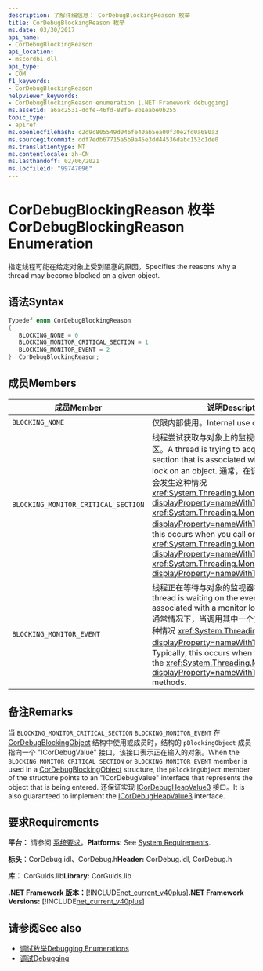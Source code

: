 ```yaml
---
description: 了解详细信息： CorDebugBlockingReason 枚举
title: CorDebugBlockingReason 枚举
ms.date: 03/30/2017
api_name:
- CorDebugBlockingReason
api_location:
- mscordbi.dll
api_type:
- COM
f1_keywords:
- CorDebugBlockingReason
helpviewer_keywords:
- CorDebugBlockingReason enumeration [.NET Framework debugging]
ms.assetid: a6ac2531-ddfe-46fd-88fe-8b1eabe0b255
topic_type:
- apiref
ms.openlocfilehash: c2d9c805549d046fe40ab5ea00f30e2fd0a680a3
ms.sourcegitcommit: ddf7edb67715a5b9a45e3dd44536dabc153c1de0
ms.translationtype: MT
ms.contentlocale: zh-CN
ms.lasthandoff: 02/06/2021
ms.locfileid: "99747096"
---
```

# <a name="cordebugblockingreason-enumeration"></a><span data-ttu-id="d370d-103">CorDebugBlockingReason 枚举</span><span class="sxs-lookup"><span data-stu-id="d370d-103">CorDebugBlockingReason Enumeration</span></span>

<span data-ttu-id="d370d-104">指定线程可能在给定对象上受到阻塞的原因。</span><span class="sxs-lookup"><span data-stu-id="d370d-104">Specifies the reasons why a thread may become blocked on a given object.</span></span>  
  
## <a name="syntax"></a><span data-ttu-id="d370d-105">语法</span><span class="sxs-lookup"><span data-stu-id="d370d-105">Syntax</span></span>  
  
```cpp  
Typedef enum CorDebugBlockingReason  
{  
   BLOCKING_NONE = 0  
   BLOCKING_MONITOR_CRITICAL_SECTION = 1  
   BLOCKING_MONITOR_EVENT = 2  
}  CorDebugBlockingReason;  
```  
  
## <a name="members"></a><span data-ttu-id="d370d-106">成员</span><span class="sxs-lookup"><span data-stu-id="d370d-106">Members</span></span>  
  
|<span data-ttu-id="d370d-107">成员</span><span class="sxs-lookup"><span data-stu-id="d370d-107">Member</span></span>|<span data-ttu-id="d370d-108">说明</span><span class="sxs-lookup"><span data-stu-id="d370d-108">Description</span></span>|  
|------------|-----------------|  
|`BLOCKING_NONE`|<span data-ttu-id="d370d-109">仅限内部使用。</span><span class="sxs-lookup"><span data-stu-id="d370d-109">Internal use only.</span></span>|  
|`BLOCKING_MONITOR_CRITICAL_SECTION`|<span data-ttu-id="d370d-110">线程尝试获取与对象上的监视器锁关联的临界区。</span><span class="sxs-lookup"><span data-stu-id="d370d-110">A thread is trying to acquire the critical section that is associated with the monitor lock on an object.</span></span> <span data-ttu-id="d370d-111">通常，在调用或方法之一时，会发生这种情况 <xref:System.Threading.Monitor.Enter%2A?displayProperty=nameWithType> <xref:System.Threading.Monitor.TryEnter%2A?displayProperty=nameWithType> 。</span><span class="sxs-lookup"><span data-stu-id="d370d-111">Typically, this occurs when you call one of the <xref:System.Threading.Monitor.Enter%2A?displayProperty=nameWithType> or <xref:System.Threading.Monitor.TryEnter%2A?displayProperty=nameWithType> methods.</span></span>|  
|`BLOCKING_MONITOR_EVENT`|<span data-ttu-id="d370d-112">线程正在等待与对象的监视器锁关联的事件。</span><span class="sxs-lookup"><span data-stu-id="d370d-112">A thread is waiting on the event that is associated with a monitor lock for an object.</span></span> <span data-ttu-id="d370d-113">通常情况下，当调用其中一个方法时，会发生这种情况 <xref:System.Threading.Monitor?displayProperty=nameWithType> `Wait` 。</span><span class="sxs-lookup"><span data-stu-id="d370d-113">Typically, this occurs when you call one of the <xref:System.Threading.Monitor?displayProperty=nameWithType>`Wait` methods.</span></span>|  
  
## <a name="remarks"></a><span data-ttu-id="d370d-114">备注</span><span class="sxs-lookup"><span data-stu-id="d370d-114">Remarks</span></span>  

 <span data-ttu-id="d370d-115">当 `BLOCKING_MONITOR_CRITICAL_SECTION` `BLOCKING_MONITOR_EVENT` 在 [CorDebugBlockingObject](cordebugblockingobject-structure.md) 结构中使用或成员时，结构的 `pBlockingObject` 成员指向一个 "ICorDebugValue" 接口，该接口表示正在输入的对象。</span><span class="sxs-lookup"><span data-stu-id="d370d-115">When the `BLOCKING_MONITOR_CRITICAL_SECTION` or `BLOCKING_MONITOR_EVENT` member is used in a [CorDebugBlockingObject](cordebugblockingobject-structure.md) structure, the `pBlockingObject` member of the structure points to an "ICorDebugValue" interface that represents the object that is being entered.</span></span> <span data-ttu-id="d370d-116">还保证实现 [ICorDebugHeapValue3](icordebugheapvalue3-interface.md) 接口。</span><span class="sxs-lookup"><span data-stu-id="d370d-116">It is also guaranteed to implement the [ICorDebugHeapValue3](icordebugheapvalue3-interface.md) interface.</span></span>  
  
## <a name="requirements"></a><span data-ttu-id="d370d-117">要求</span><span class="sxs-lookup"><span data-stu-id="d370d-117">Requirements</span></span>  

 <span data-ttu-id="d370d-118">**平台：** 请参阅 [系统要求](../../get-started/system-requirements.md)。</span><span class="sxs-lookup"><span data-stu-id="d370d-118">**Platforms:** See [System Requirements](../../get-started/system-requirements.md).</span></span>  
  
 <span data-ttu-id="d370d-119">**标头**：CorDebug.idl、CorDebug.h</span><span class="sxs-lookup"><span data-stu-id="d370d-119">**Header:** CorDebug.idl, CorDebug.h</span></span>  
  
 <span data-ttu-id="d370d-120">**库：** CorGuids.lib</span><span class="sxs-lookup"><span data-stu-id="d370d-120">**Library:** CorGuids.lib</span></span>  
  
 <span data-ttu-id="d370d-121">**.NET Framework 版本：**[!INCLUDE[net_current_v40plus](../../../../includes/net-current-v40plus-md.md)]</span><span class="sxs-lookup"><span data-stu-id="d370d-121">**.NET Framework Versions:** [!INCLUDE[net_current_v40plus](../../../../includes/net-current-v40plus-md.md)]</span></span>  
  
## <a name="see-also"></a><span data-ttu-id="d370d-122">请参阅</span><span class="sxs-lookup"><span data-stu-id="d370d-122">See also</span></span>

- [<span data-ttu-id="d370d-123">调试枚举</span><span class="sxs-lookup"><span data-stu-id="d370d-123">Debugging Enumerations</span></span>](debugging-enumerations.md)
- [<span data-ttu-id="d370d-124">调试</span><span class="sxs-lookup"><span data-stu-id="d370d-124">Debugging</span></span>](index.md)
